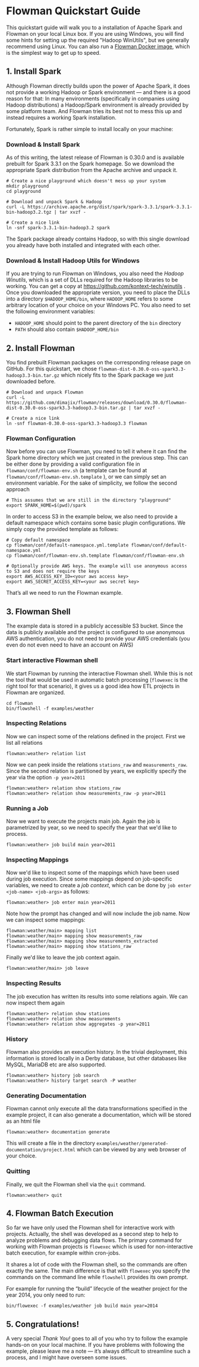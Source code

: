 # Flowman Quickstart Guide

This quickstart guide will walk you to a installation of Apache Spark and Flowman on your local Linux box. If you
are using Windows, you will find some hints for setting up the required "Hadoop WinUtils", but we generally recommend
using Linux. You can also run a [Flowman Docker image](docs/setup/docker.md), which is the simplest way to get up to speed.


## 1. Install Spark

Although Flowman directly builds upon the power of Apache Spark, it does not provide a working Hadoop or Spark
environment — and there is a good reason for that: In many environments (specifically in companies using Hadoop
distributions) a Hadoop/Spark environment is already provided by some platform team. And Flowman tries its best not
to mess this up and instead requires a working Spark installation.

Fortunately, Spark is rather simple to install locally on your machine:

### Download & Install Spark

As of this writing, the latest release of Flowman is 0.30.0 and is available prebuilt for Spark 3.3.1 on the Spark
homepage. So we download the appropriate Spark distribution from the Apache archive and unpack it.

```shell
# Create a nice playground which doesn't mess up your system
mkdir playground
cd playground

# Download and unpack Spark & Hadoop
curl -L https://archive.apache.org/dist/spark/spark-3.3.1/spark-3.3.1-bin-hadoop3.2.tgz | tar xvzf -

# Create a nice link
ln -snf spark-3.3.1-bin-hadoop3.2 spark
```

The Spark package already contains Hadoop, so with this single download you already have both installed and integrated with each other.

### Download & Install Hadoop Utils for Windows

If you are trying to run Flowman on Windows, you also need the *Hadoop Winutils*, which is a set of
DLLs required for the Hadoop libraries to be working. You can get a copy at https://github.com/kontext-tech/winutils .
Once you downloaded the appropriate version, you need to place the DLLs into a directory `$HADOOP_HOME/bin`, where
`HADOOP_HOME` refers to some arbitrary location of your choice on your Windows PC. You also need to set the following
environment variables:
* `HADOOP_HOME` should point to the parent directory of the `bin` directory
* `PATH` should also contain `$HADOOP_HOME/bin`


## 2. Install Flowman

You find prebuilt Flowman packages on the corresponding release page on GitHub. For this quickstart, we chose
`flowman-dist-0.30.0-oss-spark3.3-hadoop3.3-bin.tar.gz` which nicely fits to the Spark package we just downloaded before.

```shell
# Download and unpack Flowman
curl -L https://github.com/dimajix/flowman/releases/download/0.30.0/flowman-dist-0.30.0-oss-spark3.3-hadoop3.3-bin.tar.gz | tar xvzf -

# Create a nice link
ln -snf flowman-0.30.0-oss-spark3.3-hadoop3.3 flowman
```

### Flowman Configuration

Now before you can use Flowman, you need to tell it where it can find the Spark home directory which we just created
in the previous step. This can be either done by providing a valid configuration file in
`flowman/conf/flowman-env.sh` (a template can be found at `flowman/conf/flowman-env.sh.template` ), or we can simply
set an environment variable. For the sake of simplicity, we follow the second approach

```shell
# This assumes that we are still in the directory "playground"
export SPARK_HOME=$(pwd)/spark
```

In order to access S3 in the example below, we also need to provide a default namespace which contains some basic
plugin configurations. We simply copy the provided template as follows:

```shell
# Copy default namespace
cp flowman/conf/default-namespace.yml.template flowman/conf/default-namespace.yml
cp flowman/conf/flowman-env.sh.template flowman/conf/flowman-env.sh

# Optionally provide AWS keys. The example will use anonymous access to S3 and does not require the keys
export AWS_ACCESS_KEY_ID=<your aws access key>
export AWS_SECRET_ACCESS_KEY=<your aws secret key>
```
That’s all we need to run the Flowman example.


## 3. Flowman Shell

The example data is stored in a publicly accessible S3 bucket. Since the data is publicly available and the project is
configured to use anonymous AWS authentication, you do not need to provide your AWS credentials (you even do not
even need to have an account on AWS)

### Start interactive Flowman shell

We start Flowman by running the interactive Flowman shell. While this is not the tool that would be used in automatic
batch processing (`flowexec` is the right tool for that scenario), it gives us a good idea how ETL projects in Flowman
are organized.

```shell
cd flowman
bin/flowshell -f examples/weather
```

### Inspecting Relations

Now we can inspect some of the relations defined in the project. First we list all relations
```
flowman:weather> relation list
```

Now we can peek inside the relations `stations_raw` and `measurements_raw`. Since the second relation is partitioned
by years, we explicitly specify the year via the option `-p year=2011`
```
flowman:weather> relation show stations_raw
flowman:weather> relation show measurements_raw -p year=2011
```

### Running a Job

Now we want to execute the projects main job. Again the job is parametrized by year, so we need to specify the year
that we'd like to process.
```
flowman:weather> job build main year=2011
```

### Inspecting Mappings

Now we'd like to inspect some of the mappings which have been used during job execution. Since some mappings depend
on job-specific variables, we need to create a *job context*, which can be done by `job enter <job-name> <job-args>`
as follows:
```
flowman:weather> job enter main year=2011
```
Note how the prompt has changed and will now include the job name. Now we can inspect some mappings:
```
flowman:weather/main> mapping list
flowman:weather/main> mapping show measurements_raw
flowman:weather/main> mapping show measurements_extracted
flowman:weather/main> mapping show stations_raw
```
Finally we'd like to leave the job context again.
```
flowman:weather/main> job leave
```


### Inspecting Results

The job execution has written its results into some relations again. We can now inspect them again
```
flowman:weather> relation show stations
flowman:weather> relation show measurements
flowman:weather> relation show aggregates -p year=2011
```

### History

Flowman also provides an execution history. In the trivial deployment, this information is stored locally in a
Derby database, but other databases like MySQL, MariaDB etc are also supported.
```
flowman:weather> history job search
flowman:weather> history target search -P weather
```


### Generating Documentation

Flowman cannot only execute all the data transformations specified in the example project, it can also generate
a documentation, which will be stored as an html file
```
flowman:weather> documentation generate
```
This will create a file in the directory `examples/weather/generated-documentation/project.html` which can be viewed
by any web browser of your choice.


### Quitting

Finally, we quit the Flowman shell via the `quit` command.
```
flowman:weather> quit
```


## 4. Flowman Batch Execution

So far we have only used the Flowman shell for interactive work with projects. Actually, the shell was developed as a
second step to help to analyze problems and debugging data flows. The primary command for working with Flowman projects
is `flowexec` which is used for non-interactive batch execution, for example within cron-jobs.

It shares a lot of code with the Flowman shell, so the commands are often exactly the same. The main difference is
that with `flowexec` you specify the commands on the command line while `flowshell` provides its own prompt.

For example for running the “build” lifecycle of the weather project for the year 2014, you only need to run:
```shell
bin/flowexec -f examples/weather job build main year=2014
```


## 5. Congratulations!

A very special *Thank You!* goes to all of you who try to follow the example hands-on on your local machine. If you have
problems with following the example, please leave me a note — it’s always difficult to streamline such a process, and
I might have overseen some issues.
